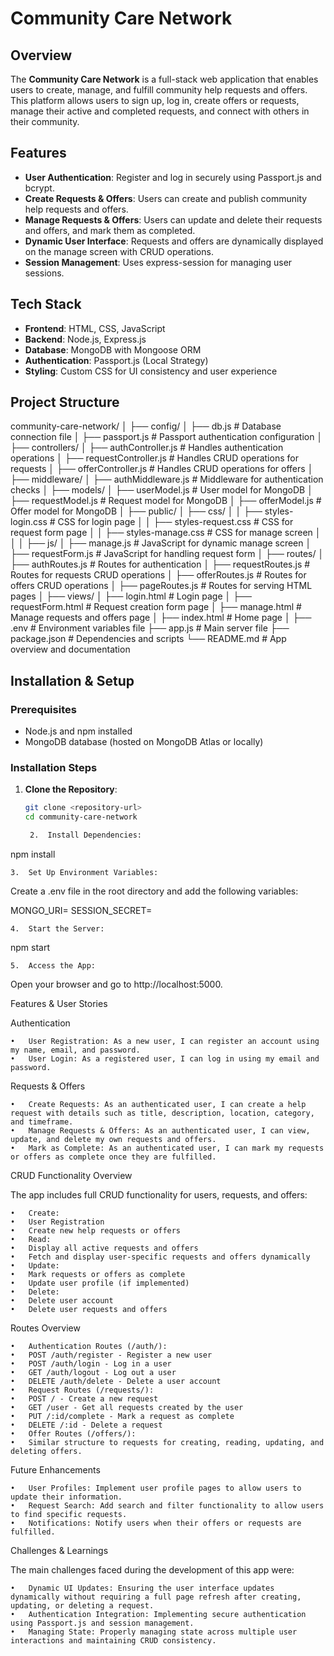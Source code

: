 # Community Care Network

## Overview
The **Community Care Network** is a full-stack web application that enables users to create, manage, and fulfill community help requests and offers. This platform allows users to sign up, log in, create offers or requests, manage their active and completed requests, and connect with others in their community.

## Features
- **User Authentication**: Register and log in securely using Passport.js and bcrypt.
- **Create Requests & Offers**: Users can create and publish community help requests and offers.
- **Manage Requests & Offers**: Users can update and delete their requests and offers, and mark them as completed.
- **Dynamic User Interface**: Requests and offers are dynamically displayed on the manage screen with CRUD operations.
- **Session Management**: Uses express-session for managing user sessions.

## Tech Stack
- **Frontend**: HTML, CSS, JavaScript
- **Backend**: Node.js, Express.js
- **Database**: MongoDB with Mongoose ORM
- **Authentication**: Passport.js (Local Strategy)
- **Styling**: Custom CSS for UI consistency and user experience

## Project Structure

community-care-network/
│
├── config/
│   ├── db.js               # Database connection file
│   ├── passport.js         # Passport authentication configuration
│
├── controllers/
│   ├── authController.js   # Handles authentication operations
│   ├── requestController.js # Handles CRUD operations for requests
│   ├── offerController.js   # Handles CRUD operations for offers
│
├── middleware/
│   ├── authMiddleware.js   # Middleware for authentication checks
│
├── models/
│   ├── userModel.js        # User model for MongoDB
│   ├── requestModel.js     # Request model for MongoDB
│   ├── offerModel.js       # Offer model for MongoDB
│
├── public/
│   ├── css/
│   │   ├── styles-login.css     # CSS for login page
│   │   ├── styles-request.css   # CSS for request form page
│   │   ├── styles-manage.css    # CSS for manage screen
│   │
│   ├── js/
│       ├── manage.js            # JavaScript for dynamic manage screen
│       ├── requestForm.js       # JavaScript for handling request form
│
├── routes/
│   ├── authRoutes.js        # Routes for authentication
│   ├── requestRoutes.js     # Routes for requests CRUD operations
│   ├── offerRoutes.js       # Routes for offers CRUD operations
│   ├── pageRoutes.js        # Routes for serving HTML pages
│
├── views/
│   ├── login.html           # Login page
│   ├── requestForm.html     # Request creation form page
│   ├── manage.html          # Manage requests and offers page
│   ├── index.html           # Home page
│
├── .env                     # Environment variables file
├── app.js                   # Main server file
├── package.json             # Dependencies and scripts
└── README.md                # App overview and documentation

## Installation & Setup

### Prerequisites
- Node.js and npm installed
- MongoDB database (hosted on MongoDB Atlas or locally)

### Installation Steps
1. **Clone the Repository**:
   ```bash
   git clone <repository-url>
   cd community-care-network

	2.	Install Dependencies:

npm install


	3.	Set Up Environment Variables:
Create a .env file in the root directory and add the following variables:

MONGO_URI=<Your MongoDB URI>
SESSION_SECRET=<Your Secret Key>


	4.	Start the Server:

npm start


	5.	Access the App:
Open your browser and go to http://localhost:5000.

Features & User Stories

Authentication

	•	User Registration: As a new user, I can register an account using my name, email, and password.
	•	User Login: As a registered user, I can log in using my email and password.

Requests & Offers

	•	Create Requests: As an authenticated user, I can create a help request with details such as title, description, location, category, and timeframe.
	•	Manage Requests & Offers: As an authenticated user, I can view, update, and delete my own requests and offers.
	•	Mark as Complete: As an authenticated user, I can mark my requests or offers as complete once they are fulfilled.

CRUD Functionality Overview

The app includes full CRUD functionality for users, requests, and offers:

	•	Create:
	•	User Registration
	•	Create new help requests or offers
	•	Read:
	•	Display all active requests and offers
	•	Fetch and display user-specific requests and offers dynamically
	•	Update:
	•	Mark requests or offers as complete
	•	Update user profile (if implemented)
	•	Delete:
	•	Delete user account
	•	Delete user requests and offers

Routes Overview

	•	Authentication Routes (/auth/):
	•	POST /auth/register - Register a new user
	•	POST /auth/login - Log in a user
	•	GET /auth/logout - Log out a user
	•	DELETE /auth/delete - Delete a user account
	•	Request Routes (/requests/):
	•	POST / - Create a new request
	•	GET /user - Get all requests created by the user
	•	PUT /:id/complete - Mark a request as complete
	•	DELETE /:id - Delete a request
	•	Offer Routes (/offers/):
	•	Similar structure to requests for creating, reading, updating, and deleting offers.

Future Enhancements

	•	User Profiles: Implement user profile pages to allow users to update their information.
	•	Request Search: Add search and filter functionality to allow users to find specific requests.
	•	Notifications: Notify users when their offers or requests are fulfilled.

Challenges & Learnings

The main challenges faced during the development of this app were:

	•	Dynamic UI Updates: Ensuring the user interface updates dynamically without requiring a full page refresh after creating, updating, or deleting a request.
	•	Authentication Integration: Implementing secure authentication using Passport.js and session management.
	•	Managing State: Properly managing state across multiple user interactions and maintaining CRUD consistency.